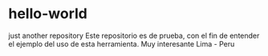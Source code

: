 # hello-world
just another repository
Este repositorio es de prueba, con el fin de entender el ejemplo del uso de esta herramienta.
Muy interesante
Lima - Peru
